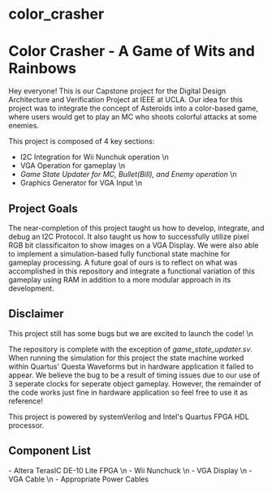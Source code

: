 # color_crasher
<h1> Color Crasher - A Game of Wits and Rainbows </h1>

Hey everyone! This is our Capstone project for the Digital Design Architecture and Verification Project at IEEE at UCLA. Our idea for this project was to integrate the concept of Asteroids into a color-based game, where users would get to play an MC who shoots colorful attacks at some enemies.

This project is composed of 4 key sections:
- I2C Integration for Wii Nunchuk operation \n
- VGA Operation for gameplay \n
- *Game State Updater for MC, Bullet(Bill), and Enemy operation* \n
- Graphics Generator for VGA Input \n

<h2> Project Goals </h2>
The near-completion of this project taught us how to develop, integrate, and debug an I2C Protocol. It also taught us how to successfully utilize pixel RGB bit classificaiton to show images on a VGA Display. We were also able to implement a simulation-based fully functional state machine for gameplay processing. A future goal of ours is to reflect on what was accomplished in this repository and integrate a functional variation of this gameplay using RAM in addition to a more modular approach in its development.

<h2> Disclaimer </h2>
This project still has some bugs but we are excited to launch the code! \n

The repository is complete with the exception of <em>game_state_updater.sv</em>. When running the simulation for this project the state machine worked within Quartus' Questa Waveforms but in hardware application it failed to appear. We believe the bug to be a result of timing issues due to our use of 3 seperate clocks for seperate object gameplay. However, the remainder of the code works just fine in hardware application so feel free to use it as reference!

This project is powered by systemVerilog and Intel's Quartus FPGA HDL processor.

<h2> Component List </h2>
- Altera TerasIC DE-10 Lite FPGA \n
- Wii Nunchuck \n
- VGA Display \n
- VGA Cable \n
- Appropriate Power Cables
